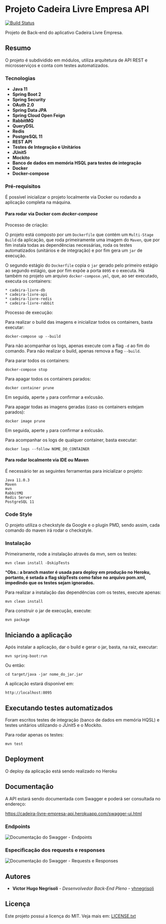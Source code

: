 # Projeto Cadeira Livre Empresa API

[![Build Status](https://travis-ci.com/vhnegrisoli/cadeira-livre-empresa-api.svg?branch=master)](https://travis-ci.com/vhnegrisoli/cadeira-livre-empresa-api)

Projeto de Back-end do aplicativo Cadeira Livre Empresa.

## Resumo

O projeto é subdividido em módulos, utiliza arquitetura de API REST e microsserviços e conta com testes automatizados.

### Tecnologias

* **Java 11**
* **Spring Boot 2**
* **Spring Security**
* **OAuth 2.0**
* **Spring Data JPA**
* **Spring Cloud Open Feign**
* **RabbitMQ**
* **QueryDSL**
* **Redis**
* **PostgreSQL 11**
* **REST API**
* **Testes de Integração e Unitários**
* **JUnit5**
* **Mockito**
* **Banco de dados em memória HSQL para testes de integração**
* **Docker**
* **Docker-compose**

### Pré-requisitos

É possível inicializar o projeto localmente via Docker ou rodando a aplicação completa na máquina.

#### Para rodar via Docker com *docker-compose*

Processo de criação:

O projeto está composto por um `Dockerfile` que contém um `Multi-Stage Build` da aplicação, que roda primeiramente 
uma imagem do `Maven`, que por fim instala todas as dependências necessárias, roda os testes automatizados (unitários e de integração) e
por fim gera um `jar` de execução.
 
O segundo estágio do `Dockerfile` copia o `jar` gerado pelo primeiro estágio ao segundo estágio, que por fim expõe
a porta `8095` e o executa. Há também no projeto um arquivo `docker-compose.yml`, que, ao ser executado, executa os containers:

```   
* cadeira-livre-db
* cadeira-livre-api
* cadeira-livre-redis
* cadeira-livre-rabbit   
```

Processo de execução:

Para realizar o build das imagens e inicializar todos os containers, basta executar:

`docker-compose up --build`

Para não acompanhar os logs, apenas execute com a flag `-d` ao fim do comando. Para não realizar o build, apenas remova a flag `--build`.

Para parar todos os containers:

`docker-compose stop`

Para apagar todos os containers parados:

`docker container prune`

Em seguida, aperte `y` para confirmar a exlcusão.

Para apagar todas as imagens geradas (caso os containers estejam parados):

`docker image prune`

Em seguida, aperte `y` para confirmar a exlcusão.

Para acompanhar os logs de qualquer container, basta executar:

`docker logs --follow NOME_DO_CONTAINER`

#### Para rodar localmente via IDE ou Maven

É necessário ter as seguintes ferramentas para inicializar o projeto:

```
Java 11.0.3
Maven
mvn
RabbitMQ
Redis Server
PostgreSQL 11
```

### Code Style

O projeto utiliza o checkstyle da Google e o plugin PMD, sendo assim, cada comando do maven irá rodar o checkstyle.

### Instalação

Primeiramente, rode a instalação através da mvn, sem os testes:

```
mvn clean install -DskipTests
```

***Obs.: a branch master é usada para deploy em produção no Heroku, portanto, é setada a flag skipTests como false no arquivo pom.xml, 
impedindo que os testes sejam ignorados.**

Para realizar a instalação das dependências com os testes, execute apenas:

```
mvn clean install
```

Para construir o jar de execução, execute:

```
mvn package
```

## Iniciando a aplicação

Após instalar a aplicação, dar o build e gerar o jar, basta, na raiz, executar:

```
mvn spring-boot:run
```

Ou então:

```
cd target/java -jar nome_do_jar.jar
```

A aplicação estará disponível em:

```
http://localhost:8095
```

## Executando testes automatizados

Foram escritos testes de integração (banco de dados em memória HQSL) e testes unitários
utilizando o JUnit5 e o Mockito.

Para rodar apenas os testes:

```
mvn test
```

## Deployment

O deploy da aplicação está sendo realizado no Heroku

## Documentação

A API estará sendo documentada com Swagger e poderá ser consultada no endereço:

https://cadeira-livre-empresa-api.herokuapp.com/swagger-ui.html

### Endpoints

![Documentação do Swagger - Endpoints](https://uploaddeimagens.com.br/images/002/773/100/original/Swagger_Docs_Cadeira_Livre.png?1594866289)

### Especificação dos requests e responses

![Documentação do Swagger - Requests e Responses](https://uploaddeimagens.com.br/images/002/773/102/original/Swagger_Docs_Cadeira_Livre_2.png?1594866388)

## Autores

* **Victor Hugo Negrisoli** - *Desenvolvedor Back-End Pleno* - [vhnegrisoli](https://github.com/vhnegrisoli)

## Licença

Este projeto possui a licença do MIT. Veja mais em: [LICENSE.txt](LICENSE.txt)

